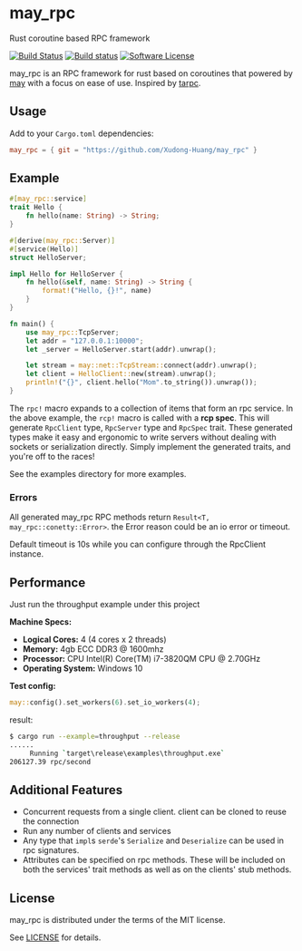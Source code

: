 # may_rpc

Rust coroutine based RPC framework

[![Build Status](https://travis-ci.org/Xudong-Huang/may_rpc.svg?branch=master)](https://travis-ci.org/Xudong-Huang/may_rpc)
[![Build status](https://ci.appveyor.com/api/projects/status/a2y8e6f8h2r49l1d/branch/master?svg=true)](https://ci.appveyor.com/project/Xudong-Huang/may-rpc/branch/master)
[![Software License](https://img.shields.io/badge/license-MIT-brightgreen.svg)](LICENSE)

may_rpc is an RPC framework for rust based on coroutines that powered by [may](https://github.com/Xudong-Huang/may) with a focus on ease of use. Inspired by [tarpc](https://github.com/google/tarpc).

## Usage

Add to your `Cargo.toml` dependencies:

```toml
may_rpc = { git = "https://github.com/Xudong-Huang/may_rpc" }
```

## Example

```rust
#[may_rpc::service]
trait Hello {
    fn hello(name: String) -> String;
}

#[derive(may_rpc::Server)]
#[service(Hello)]
struct HelloServer;

impl Hello for HelloServer {
    fn hello(&self, name: String) -> String {
        format!("Hello, {}!", name)
    }
}

fn main() {
    use may_rpc::TcpServer;
    let addr = "127.0.0.1:10000";
    let _server = HelloServer.start(addr).unwrap();

    let stream = may::net::TcpStream::connect(addr).unwrap();
    let client = HelloClient::new(stream).unwrap();
    println!("{}", client.hello("Mom".to_string()).unwrap());
}
```

The `rpc!` macro expands to a collection of items that form an rpc service. In the above example, the `rcp!` macro is called with a **rcp spec**. This will generate `RpcClient` type, `RpcServer` type and `RpcSpec` trait. These generated types make it easy and ergonomic to write servers without dealing with sockets or serialization directly. Simply implement the generated traits, and you're off to the races! 

See the examples directory for more examples.

### Errors

All generated may_rpc RPC methods return `Result<T, may_rpc::conetty::Error>`. the Error reason could be an io error or timeout. 

Default timeout is 10s while you can configure through the RpcClient instance.

## Performance

Just run the throughput example under this project

**Machine Specs:**

  * **Logical Cores:** 4 (4 cores x 2 threads)
  * **Memory:** 4gb ECC DDR3 @ 1600mhz
  * **Processor:** CPU Intel(R) Core(TM) i7-3820QM CPU @ 2.70GHz
  * **Operating System:** Windows 10

**Test config:**
```rust
may::config().set_workers(6).set_io_workers(4);
```
result:

```sh
$ cargo run --example=throughput --release
......
     Running `target\release\examples\throughput.exe`
206127.39 rpc/second
```

## Additional Features

- Concurrent requests from a single client. client can be cloned to reuse the connection
- Run any number of clients and services
- Any type that `impl`s `serde`'s `Serialize` and `Deserialize` can be used in
  rpc signatures.
- Attributes can be specified on rpc methods. These will be included on both the
  services' trait methods as well as on the clients' stub methods.

## License

may_rpc is distributed under the terms of the MIT license.

See [LICENSE](LICENSE) for details.
